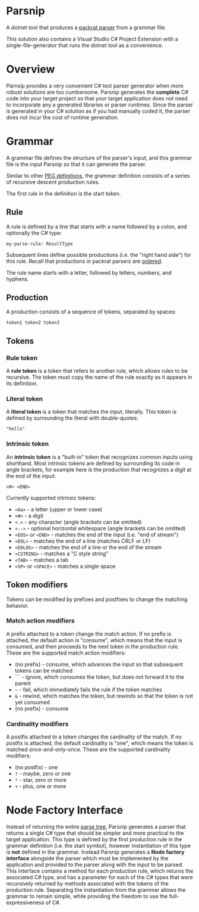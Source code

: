 # Parsnip

A dotnet tool that produces a [packrat parser](https://en.wikipedia.org/wiki/Packrat_parser) from a grammar file.

This solution also contains a Visual Studio C# Project Extension with a single-file-generator that runs the dotnet tool as a convenience.

# Overview

Parnsip provides a very convenient C# text parser generator when more robust solutions are too cumbersome. 
Parsnip generates the **complete** C# code into your target project so that your target application does not need to incorporate any a generated libraries or parser runtimes.
Since the parser is generated in your C# solution as if you had manually coded it, the parser does not incur the cost of runtime generation.

# Grammar

A grammar file defines the structure of the parser's input, and this grammar file is the input Parsnip so that it can generate the parser.

Similar to other [PEG definitions](https://en.wikipedia.org/wiki/Parsing_expression_grammar#Definition), the grammar definition consists of a series of recursive descent production rules.

The first rule in the definition is the start token.

## Rule

A rule is defined by a line that starts with a name followed by a colon, and optionally the C# type:

```
my-parse-rule: ResultType
```

Subsequent lines define possible productions (i.e. the "right hand side") for this rule. 
Recall that productions in packrat parsers are [ordered](https://en.wikipedia.org/wiki/Parsing_expression_grammar#Ambiguity_detection_and_influence_of_rule_order_on_language_that_is_matched).

The rule name starts with a letter, followed by letters, numbers, and hyphens.

## Production

A production consists of a sequence of tokens, separated by spaces:

```
token1 token2 token3
```

## Tokens

### Rule token

A **rule token** is a token that refers to another rule, which allows rules to be recursive. The token must copy the name of the rule exactly as it appears in its definition.

### Literal token

A **literal token** is a token that matches the input, literally. This token is defined by surrounding the literal with double-quotes:

```
"hello"
```

### Intrinsic token

An **intrinsic token** is a "built-in" token that recognizes common inputs using shorthand. Most intrinsic tokens are defined by surrounding its code in angle brackets, 
for example here is the production that recognizes a digit at the end of the input:

```
<#> <END>
```

Currently supported intrinsic tokens:
* `<Aa>` - a letter (upper or lower case)
* `<#>` - a digit
* `<.>` - any character (angle brackets can be omitted)
* `<-->` - optional horizontal whitespace (angle brackets can be omitted)
* `<EOS>` or `<END>` - matches the end of the input (i.e. "end of stream")
* `<EOL>` - matches the end of a line (matches CRLF or LF)
* `<EOLOS>` - matches the end of a line or the end of the stream
* `<CSTRING>` - matches a "C style string"
* `<TAB>` - matches a tab
* `<SP>` or `<SPACE>` - matches a single space

## Token modifiers

Tokens can be modified by prefixes and postfixes to change the matching behavior.

### Match action modifiers

A prefix attached to a token change the match action. If no prefix is attached, the default action is "consume", which means that the input is consumed, and then proceeds to the next token in the production rule.
These are the supported match action modifiers:
* (no prefix) - consume, which advances the input so that subsequent tokens can be matched
* `\`` - ignore, which consumes the token, but does not forward it to the parent
* `~` - fail, which immediately fails the rule if the token matches
* `&` - rewind, which matches the token, but rewinds so that the token is not yet consumed
* (no prefix) - consume

### Cardinality modifiers

A postfix attached to a token changes the cardinality of the match. If no postfix is attached, the default cardinality is "one", which means the token is matched once-and-only-once.
These are the supported cardinality modifiers:
* (no postfix) - one
* `?` - maybe, zero or one
* `*` - star, zero or more
* `+` - plus, one or more

# Node Factory Interface

Instead of returning the entire [parse tree](https://en.wikipedia.org/wiki/Parse_tree), Parsnip generates a parser that returns a single C# type that should be simpler and more practical to the target application.
This type is defined by the first production rule in the grammar definition (i.e. the start symbol), however instantiation of this type is **not** defined in the grammar. 
Instead Parsnip generates a **Node factory interface** alongside the parser which must be implemented by the application and provided to the parser along with the input to be parsed.
This interface contains a method for each production rule, which returns the associated C# type, and has a parameter for each of the C# types that were recursively returned by methods associated with the tokens of the production rule.
Separating the instantiation from the grammar allows the grammar to remain simple, while providing the freedom to use the full-expressiveness of C#.
